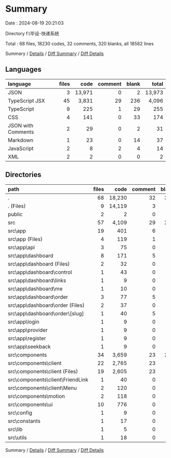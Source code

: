 # Summary

Date : 2024-08-19 20:21:03

Directory f:\\毕设-快递系统

Total : 68 files,  18230 codes, 32 comments, 320 blanks, all 18582 lines

Summary / [Details](details.md) / [Diff Summary](diff.md) / [Diff Details](diff-details.md)

## Languages
| language | files | code | comment | blank | total |
| :--- | ---: | ---: | ---: | ---: | ---: |
| JSON | 3 | 13,971 | 0 | 2 | 13,973 |
| TypeScript JSX | 45 | 3,831 | 29 | 236 | 4,096 |
| TypeScript | 9 | 225 | 1 | 29 | 255 |
| CSS | 4 | 141 | 0 | 33 | 174 |
| JSON with Comments | 2 | 29 | 0 | 2 | 31 |
| Markdown | 1 | 23 | 0 | 14 | 37 |
| JavaScript | 2 | 8 | 2 | 4 | 14 |
| XML | 2 | 2 | 0 | 0 | 2 |

## Directories
| path | files | code | comment | blank | total |
| :--- | ---: | ---: | ---: | ---: | ---: |
| . | 68 | 18,230 | 32 | 320 | 18,582 |
| . (Files) | 9 | 14,119 | 3 | 26 | 14,148 |
| public | 2 | 2 | 0 | 0 | 2 |
| src | 57 | 4,109 | 29 | 294 | 4,432 |
| src\\app | 19 | 401 | 6 | 82 | 489 |
| src\\app (Files) | 4 | 119 | 1 | 32 | 152 |
| src\\app\\api | 3 | 75 | 0 | 11 | 86 |
| src\\app\\dashboard | 8 | 171 | 5 | 27 | 203 |
| src\\app\\dashboard (Files) | 2 | 32 | 0 | 6 | 38 |
| src\\app\\dashboard\\control | 1 | 43 | 0 | 2 | 45 |
| src\\app\\dashboard\\links | 1 | 9 | 0 | 3 | 12 |
| src\\app\\dashboard\\me | 1 | 10 | 0 | 3 | 13 |
| src\\app\\dashboard\\order | 3 | 77 | 5 | 13 | 95 |
| src\\app\\dashboard\\order (Files) | 2 | 37 | 0 | 5 | 42 |
| src\\app\\dashboard\\order\\[slug] | 1 | 40 | 5 | 8 | 53 |
| src\\app\\login | 1 | 9 | 0 | 3 | 12 |
| src\\app\\provider | 1 | 9 | 0 | 5 | 14 |
| src\\app\\register | 1 | 9 | 0 | 2 | 11 |
| src\\app\\seekback | 1 | 9 | 0 | 2 | 11 |
| src\\components | 34 | 3,659 | 23 | 202 | 3,884 |
| src\\components\\client | 22 | 2,765 | 23 | 86 | 2,874 |
| src\\components\\client (Files) | 19 | 2,605 | 23 | 75 | 2,703 |
| src\\components\\client\\FriendLink | 1 | 40 | 0 | 5 | 45 |
| src\\components\\client\\Menu | 2 | 120 | 0 | 6 | 126 |
| src\\components\\motion | 2 | 118 | 0 | 23 | 141 |
| src\\components\\ui | 10 | 776 | 0 | 93 | 869 |
| src\\config | 1 | 9 | 0 | 1 | 10 |
| src\\constants | 1 | 17 | 0 | 5 | 22 |
| src\\lib | 1 | 5 | 0 | 2 | 7 |
| src\\utils | 1 | 18 | 0 | 2 | 20 |

Summary / [Details](details.md) / [Diff Summary](diff.md) / [Diff Details](diff-details.md)